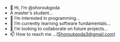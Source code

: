 - 👋 Hi, I’m @shoroukgoda
- A master's student...
- 👀 I’m interested in programming...
- 🌱 I’m currently learning software fundamentals...
- 💞️ I’m looking to collaborate on future projects...
- 📫 How to reach me ...(Shoroukgoda3@gmail.com)

<!---
shoroukgoda/shoroukgoda is a ✨ special ✨ repository because its `README.md` (this file) appears on your GitHub profile.
You can click the Preview link to take a look at your changes.
--->
